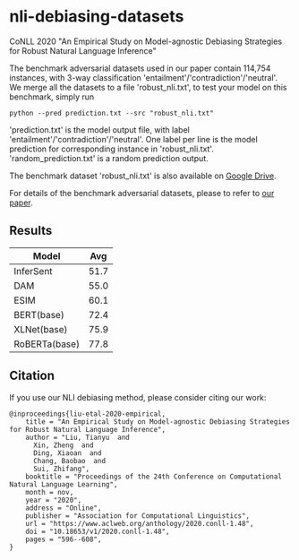 # nli-debiasing-datasets
CoNLL 2020 "An Empirical Study on Model-agnostic Debiasing Strategies for Robust Natural Language Inference"

The benchmark adversarial datasets used in our paper contain 114,754 instances, with 3-way classification 'entailment'/'contradiction'/'neutral'. We merge all the datasets to a file 'robust_nli.txt', to test your model on this benchmark, simply run 

```
python --pred prediction.txt --src "robust_nli.txt"
```

'prediction.txt' is the model output file, with label 'entailment'/'contradiction'/'neutral'. One label per line is the model prediction for corresponding instance in 'robust_nli.txt'. 'random_prediction.txt' is a random prediction output.

The benchmark dataset 'robust_nli.txt' is also available on [Google Drive](https://drive.google.com/file/d/1-domFwWuBXEXmmOZ64MHVDxaAkmhOY21/view?usp=sharing).

For details of the benchmark adversarial datasets, please to refer to [our paper](https://www.aclweb.org/anthology/2020.conll-1.48.pdf).

## Results
| Model | Avg  |
| ------ | --------- |
| InferSent | 51.7 |
| DAM | 55.0 |
| ESIM | 60.1 |
| BERT(base) | 72.4 |
| XLNet(base) | 75.9 |
| RoBERTa(base) | 77.8 |

## Citation

If you use our NLI debiasing method, please consider citing our work:

```
@inproceedings{liu-etal-2020-empirical,
    title = "An Empirical Study on Model-agnostic Debiasing Strategies for Robust Natural Language Inference",
    author = "Liu, Tianyu  and
      Xin, Zheng  and
      Ding, Xiaoan  and
      Chang, Baobao  and
      Sui, Zhifang",
    booktitle = "Proceedings of the 24th Conference on Computational Natural Language Learning",
    month = nov,
    year = "2020",
    address = "Online",
    publisher = "Association for Computational Linguistics",
    url = "https://www.aclweb.org/anthology/2020.conll-1.48",
    doi = "10.18653/v1/2020.conll-1.48",
    pages = "596--608",
}
```
